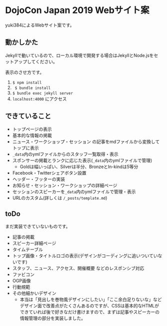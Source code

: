 # DojoCon Japan 2019 Webサイト案
yuki384によるWebサイト案です。

## 動かしかた
Jekyllで動いているので、ローカル環境で開発する場合はJekyllとNode.jsをセットアップしてください。

表示のさせ方です。
1. ` $ npm install `
2. ` $ bundle install`
3. `$ bundle exec jekyll server`
4. `localhost:4000` にアクセス

## できていること
- トップページの表示
- 基本的な情報の掲載
- ニュース・ワークショップ・セッション の記事をmdファイルから変換してトップに表示
- `_data`内のymlファイルからのスタッフ一覧取得・表示
- スポンサーの掲載とランクに応じた表示(`_data`内のymlファイルで管理)
  - Goldは幅いっぱい、Silverは半分、BronzeとIn-kindは5等分
- Facebook・Twitterシェアボタン設置
- ヘッダー・フッターの実装
- お知らせ・セッション・ワークショップの詳細ページ
- セッションのスピーカーを`_data`内のymlファイルで管理・表示
- URLのカスタム(詳しくは `/_posts/template.md`)

## toDo
まだ実装できていないものです。
- 記事の掲載
- スピーカー詳細ページ
- タイムテーブル
- トップ画像・タイトルロゴの表示(デザインがコーディングに追いついていないです)
- スタッフ、ニュース、アクセス、開催概要 などのレスポンシブ対応
- ファビコン
- OGP画像
- 行動規範
- その他細かいデザイン
  - 本当は「見出しを巻物風デザインにしたい」「ここ余白足りないな」などデザイン面で改善点がたくさんあるのですが、CSSは基本的なHTMLができていれば後で好きなだけ書けますので、まずは記事やスピーカーの情報管理の部分を実装しました。
